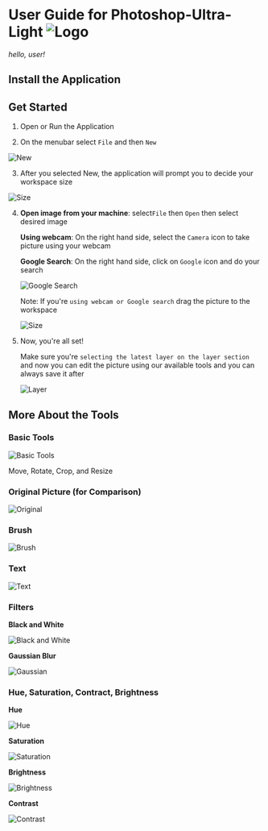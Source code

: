 # User Guide for Photoshop-Ultra-Light ![Logo](./images/logo.png)
*hello, user!*

## Install the Application

## Get Started

1. Open or Run the Application

2. On the menubar select `File` and then `New`

![New](./images/img01.png)

3. After you selected New, the application will prompt you to decide your workspace size

![Size](./images/img02.png)

4. **Open image from your machine**: select`File` then `Open` then select desired image
   
   **Using webcam**: On the right hand side, select the `Camera` icon to take picture using your webcam
   
   **Google Search**: On the right hand side, click on `Google` icon and do your search
    
    ![Google Search](./images/img05.png)
    
    Note: If you're `using webcam or Google search` drag the picture to the workspace
    
    ![Size](./images/img06.png)
    
5. Now, you're all set!
   
   Make sure you're `selecting the latest layer on the layer section` and 
   now you can edit the picture using our available tools and you can always save it after
   
   ![Layer](./images/img07.png)
   

## More About the Tools

### Basic Tools

![Basic Tools](./images/img_basic.PNG)

Move, Rotate, Crop, and Resize

### Original Picture (for Comparison)

![Original](./images/img_original.PNG)

### Brush

![Brush](./images/img_brush.PNG)

### Text

![Text](./images/img_text.PNG)

### Filters

**Black and White**

![Black and White](./images/img_monochrome.PNG)

**Gaussian Blur**

![Gaussian](./images/img_gaussian.PNG)

### Hue, Saturation, Contract, Brightness

**Hue**

![Hue](./images/img_hue.PNG)

**Saturation**

![Saturation](./images/img_saturation.PNG)

**Brightness**

![Brightness](./images/img_brightness.PNG)

**Contrast**

![Contrast](./images/img_contrast.PNG)